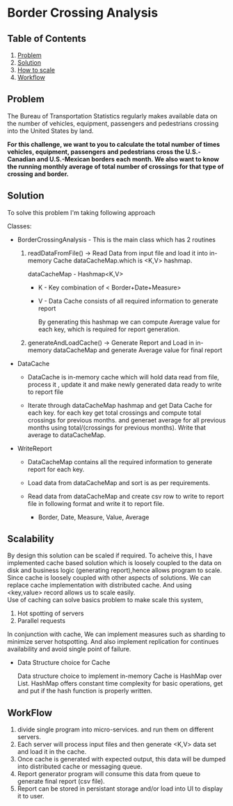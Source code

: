 # Border Crossing Analysis

## Table of Contents
1. [Problem](README.md#problem)
1. [Solution](README.md#solution)
1. [How to scale](README.md#Scalability)
1. [Workflow](README.md#WorkFlow)

## Problem
The Bureau of Transportation Statistics regularly makes available data on the number of vehicles, equipment, passengers and pedestrians crossing into the United States by land.

**For this challenge, we want to you to calculate the total number of times vehicles, equipment, passengers and pedestrians cross the U.S.-Canadian and U.S.-Mexican borders each month. We also want to know the running monthly average of total number of crossings for that type of crossing and border.**

## Solution
To solve this problem I'm taking following approach 

Classes: 
* BorderCrossingAnalysis - This is the main class which has 2 routines 
    1. readDataFromFile() -> Read Data from input file and load it into in-memory Cache dataCacheMap.which is <K,V> hashmap.
    
        dataCacheMap - Hashmap<K,V>
         * K - Key combination of < Border+Date+Measure>
         * V - Data Cache consists of all required information to generate report
            
            By generating this hashmap we can compute Average value for each key, which is required for report generation.
    2. generateAndLoadCache() -> Generate Report and Load in in-memory dataCacheMap and generate Average value for final report
* DataCache 
    * DataCache is in-memory cache which will hold data read from file, process it , update it
    and make newly generated data ready to write to report file
    
    * Iterate through dataCacheMap hashmap and get Data Cache for each key.
        for each key get total crossings and compute total crossings for previous months.
        and generaet average for all previous months using total/(crossings for previous months).
        Write that average to dataCacheMap. 
                
* WriteReport
    * DataCacheMap contains all the required information to generate report for each key. 
    * Load data from  dataCacheMap and sort is as per requirements.
    * Read data from dataCacheMap and create csv row to write to report file in following format and write it to report file.
            
        * Border, Date, Measure, Value, Average

## Scalability 

By design this solution can be scaled if required. To acheive this, I have implemented cache based solution
which is loosely coupled to the data on disk and business logic (generating report),hence allows program to scale.
Since cache is loosely coupled with other aspects of solutions. We can replace cache implementation with distributed
cache. And using <key,value> record allows us to scale easily.  
Use of caching can solve basics problem to make scale this system,
1. Hot spotting of servers
2. Parallel requests

In conjunction with cache, We can implement measures such as sharding to minimize server hotspotting.
And also implement replication for continues availability and avoid single point of failure.  


* Data Structure choice for Cache

    Data structure choice to implement in-memory Cache is HashMap over List. 
    HashMap offers constant time complexity for basic operations, get and put if the hash function is properly written.
        

## WorkFlow


1. divide single program into micro-services. and run them on different servers.  
2. Each server will process input files and then generate <K,V> data set and load it in the cache. 
3. Once cache is generated with expected output, this data will be dumped into distributed cache or messaging queue.
4. Report generator program will consume this data from queue to generate final report (csv file).
5. Report can be stored in persistant storage and/or load into UI to display it to user.



